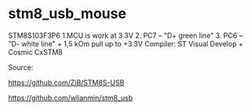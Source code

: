# stm8_usb_mouse
STM8S103F3P6
1.MCU is work at 3.3V
2. PC7 – "D+ green line" 
3. PC6 – "D- white line" + 1,5 kOm pull up to +3.3V
Compiler: ST Visual Develop + Cosmic CxSTM8

Source:

https://github.com/ZiB/STM8S-USB

https://github.com/wlianmin/stm8_usb

